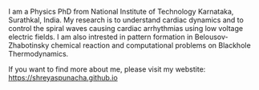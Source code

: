 
I am a Physics PhD from National Institute of Technology Karnataka, Surathkal, India.
My research is to understand cardiac dynamics and to control the spiral waves causing cardiac arrhythmias using low voltage electric fields. 
I am also intrested in pattern formation in Belousov-Zhabotinsky chemical reaction and computational problems on Blackhole Thermodynamics.

If you want to find more about me, please visit my webstite: https://shreyaspunacha.github.io
